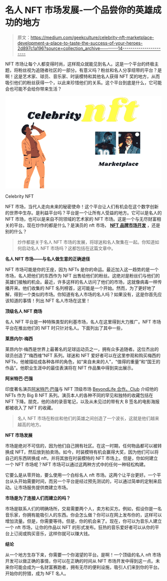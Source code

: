 # 名人 NFT 市场发展-一个品尝你的英雄成功的地方

> 原文：<https://medium.com/geekculture/celebrity-nft-marketplace-development-a-place-to-taste-the-success-of-your-heroes-2d897c1a196?source=collection_archive---------14----------------------->

NFT 市场让每个人都变得时尚，这样观众就能见到名人。这是一个平台的终极主题，将粉丝视为追随者社区的一部分。有意义吗？粉丝和名人分享纽带的平台？是啊！这是艺术家、球员、音乐家、时装模特和其他名人获得 NFT 奖的地方，从而吸引他们的粉丝获得一个，以此来珍惜他们的关系。这个平台到底是什么，它可能会也可能不会给你带来生活？

![](img/54f81a06619131adc23a1a43ab54cdc0.png)

Celebrity NFT

NFT 市场，当代人走向未来的秘密使命！这个平台让人们有机会在这个数字创新的世界中生存。是利益平台吗？平台是一个让所有人受益的地方。它可以是名人的 NFT 市场，也可以是来自不同领域的艺术家的 NFT 市场。这是一个与无尽财富相关的平台。现在炒作的都是什么？是演员的 nft 市场， [**NFT 品牌市场开发**](https://www.blockchainappfactory.com/celebrity-nft-marketplace-development?utm_source=medium&utm_medium=25+jul+2022&utm_campaign=srinivasan) ，还是别的什么？

> 炒作都是关于名人 NFT 市场的发展，将球迷和名人聚集在一起。你知道如何启动名人 NFT 市场吗？这都包括在这篇文章中。

**名人 NFT 市场——与名人做生意的正确途径**

NFT 市场可能是你的王座，因为 NFTs 是你的命运。最近加入这一趋势的是一个市场，名人把他们的东西作为 NFT 出售给他们的粉丝。这绝对是粉丝们与他们的英雄们接触的机会。最近，许多这样的名人访问了他们的市场，这就像病毒一样传播开来。他们收集的 NFT 名列榜首，这可能是一个开始。然而，为了更好地了解，得到一个类似的市场。你知道有名人市场的名人吗？如果没有，这是你首先应该知道的事情！列出 NFT 名人市场在这里！

**顶级名人 NFT 商场**

名人 NFT 平台是一种特殊类型的利基市场，名人在这里得到大力推广。NFT 市场平台在推出他们的 NFT 时只针对名人。下面列出了其中一些，

**莱昂内尔·梅西**

莱昂内尔·梅西是世界上最著名的足球运动员之一，拥有众多追随者。这位杰出的球员创造了“梅西维”NFT 系列。球迷和 NFT 爱好者可以在这里参观和购买梅西的 NFTs，他被描绘成各种各样的角色，如“来自未来的人”，“值得的重量”和“国王的作品”。他职业生涯中的最佳表演将在 NFT 作品集中得到突出展示。

**阿米特巴·巴强**

印度著名演员[阿米特巴·巴强](https://en.wikipedia.org/wiki/Amitabh_Bachchan)与 NFT 顶级市场 [BeyondLife 合作。Club](https://www.beyondlife.club/?utm_source=medium&utm_medium=25+jul+2022&utm_campaign=srinivasan) 介绍他的 NFTs 作为 Big B NFT 系列。演员本人的各种不同的罕见和独特的收藏包括在 NFT 下降。朋克，他的诗的录音笔记，以及从未见过的带有大 B 签名的电影海报都被收入了 NFT 的收藏。

> 名人 NFT 市场在粉丝和他们的英雄之间创造了一个波长，这就是他们越来越高的地方。

**NFT 市场发展**

市场是绝对不可信的，因为他们自己拥有社区。在这一时期，任何物品都可以被转换成 NFT，然后放到拍卖场。如今，时装模特有机会赢得大奖，因为他们可以将自己的东西转换成 nft，并将其放在时装模特的 NFT 市场上。但是，你如何建立一个 NFT 市场呢？NFT 市场可以通过这两种方式中的任何一种轻松构建。

它要么是从零开始，要么使用一个白标名人 nft 市场。这两个让平台更好。一个平台从头开始需要时间，而另一个平台是经过预先测试的，可以通过简单的定制来启动。让市场服务提供商建立市场。

**市场是为了连接人们而建立的吗？**

市场是联系人们的明确场所，交易需要两个人，卖方和买方。例如，假设你是一名音乐家，你拥有能吸引人的东西。你会怎么做？你可以在网上发布你的，这样可以增加流量。但是，你需要等待。但是，你的机会来了。现在，你可以为音乐人建立一个 nft 市场，让你的作品以 NFT 的形式发布。狂热的音乐爱好者可以从你的平台上订阅或购买音乐，这样你就可以赚大钱。

**结论**

从一个地方生存下来，你需要一个你渴望的平台。是啊！一个顶级的名人 nft 市场开发可以做正确的事情，你可以在正确的时间从 NFT 市场开发中得到这一点。未来你可能会成为一名财富赛跑者，拥有无尽的便利设施，吸引人们来到你的平台。开始你的狩猎，成为 NFT 名人。